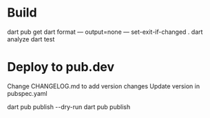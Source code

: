 # Build

dart pub get
dart format — output=none — set-exit-if-changed .
dart analyze
dart test

# Deploy to pub.dev

Change CHANGELOG.md to add version changes
Update version in pubspec.yaml

dart pub publish --dry-run
dart pub publish